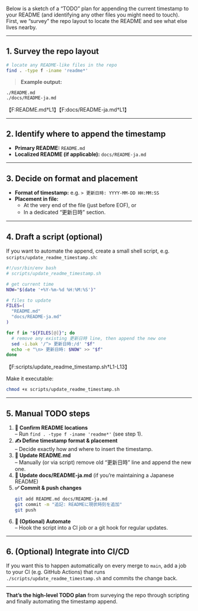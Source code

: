 Below is a sketch of a “TODO” plan for appending the current timestamp to your README (and identifying any other files you might need to touch).  First, we “survey” the repo layout to locate the README and see what else lives nearby.

---

## 1. Survey the repo layout

```bash
# locate any README‐like files in the repo
find . -type f -iname 'readme*'
```
> **Example output:**
```text
./README.md
./docs/README-ja.md
```
【F:README.md†L1】【F:docs/README-ja.md†L1】

---

## 2. Identify where to append the timestamp

- **Primary README:**  `README.md`  
- **Localized README (if applicable):** `docs/README-ja.md`

---

## 3. Decide on format and placement

- **Format of timestamp:** e.g. `> 更新日時: YYYY-MM-DD HH:MM:SS`  
- **Placement in file:**  
  - At the very end of the file (just before EOF), or  
  - In a dedicated “更新日時” section.

---

## 4. Draft a script (optional)

If you want to automate the append, create a small shell script, e.g. `scripts/update_readme_timestamp.sh`:

```bash
#!/usr/bin/env bash
# scripts/update_readme_timestamp.sh

# get current time
NOW="$(date '+%Y-%m-%d %H:%M:%S')"

# files to update
FILES=(
  "README.md"
  "docs/README-ja.md"
)

for f in "${FILES[@]}"; do
  # remove any existing 更新日時 line, then append the new one
  sed -i.bak '/^> 更新日時:/d' "$f"
  echo -e "\n> 更新日時: $NOW" >> "$f"
done
```
【F:scripts/update_readme_timestamp.sh†L1-L13】

Make it executable:
```bash
chmod +x scripts/update_readme_timestamp.sh
```

---

## 5. Manual TODO steps

1. **📂 Confirm README locations**  
   – Run `find . -type f -iname 'readme*'` (see step 1).  
2. **✍️ Define timestamp format & placement**  
   – Decide exactly how and where to insert the timestamp.  
3. **📝 Update README.md**  
   – Manually (or via script) remove old “更新日時” line and append the new one.  
4. **📝 Update docs/README-ja.md** (if you’re maintaining a Japanese README)  
5. **✅ Commit & push changes**  
   ```bash
   git add README.md docs/README-ja.md
   git commit -m "追記: READMEに現状時刻を追加"
   git push
   ```
6. **🔄 (Optional) Automate**  
   – Hook the script into a CI job or a git hook for regular updates.

---

## 6. (Optional) Integrate into CI/CD

If you want this to happen automatically on every merge to `main`, add a job to your CI (e.g. GitHub Actions) that runs `./scripts/update_readme_timestamp.sh` and commits the change back.

---

**That’s the high-level TODO plan** from surveying the repo through scripting and finally automating the timestamp append.
